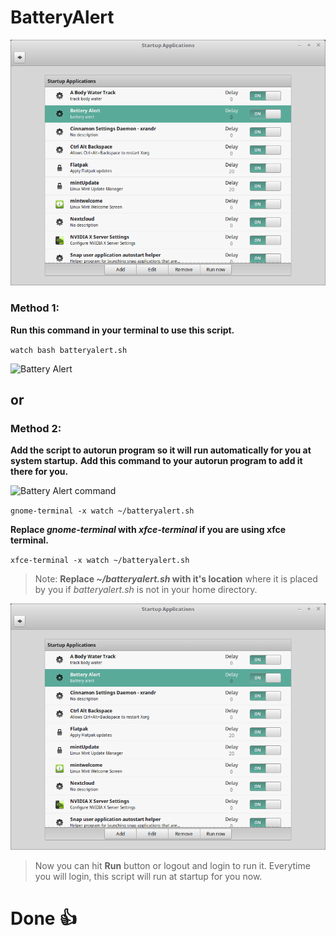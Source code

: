 # BatteryAlert

![Battery Alert startup app](https://github.com/dru18/BatteryAlert/blob/67d4625e9e8fb9c7ab49908aaff8023a25afc848/Screenshot/batteryalertstartupapp.png)

### Method 1:

**Run this command in your terminal to use this script.**

``` watch bash batteryalert.sh ```

![Battery Alert](https://github.com/dru18/BatteryAlert/blob/67d4625e9e8fb9c7ab49908aaff8023a25afc848/Screenshot/batteryalertterminal.png)

## or

### Method 2:

**Add the script to autorun program so it will run automatically for you at system startup.**
**Add this command to your autorun program to add it there for you.**

![Battery Alert command](https://github.com/dru18/BatteryAlert/blob/67d4625e9e8fb9c7ab49908aaff8023a25afc848/Screenshot/batteryalertstartupcommand.png)

``` gnome-terminal -x watch ~/batteryalert.sh ```

**Replace *gnome-terminal* with *xfce-terminal* if you are using xfce terminal.**

``` xfce-terminal -x watch ~/batteryalert.sh ```

> Note: **Replace *~/batteryalert.sh* with it's location** where it is placed by you if *batteryalert.sh* is not in your home directory.

![Battery Alert startup app](https://github.com/dru18/BatteryAlert/blob/67d4625e9e8fb9c7ab49908aaff8023a25afc848/Screenshot/batteryalertstartupapp.png)

> Now you can hit **Run** button or logout and login to run it. Everytime you will login, this script will run at startup for you now.

# Done :+1:
